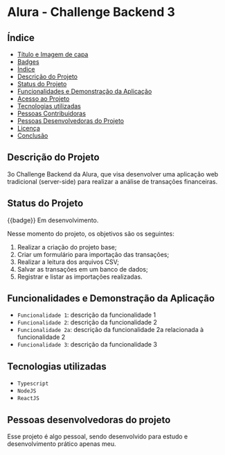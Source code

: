 # Alura - Challenge Backend 3

## Índice 

* [Título e Imagem de capa](#Título-e-Imagem-de-capa)
* [Badges](#badges)
* [Índice](#índice)
* [Descrição do Projeto](#descrição-do-projeto)
* [Status do Projeto](#status-do-Projeto)
* [Funcionalidades e Demonstração da Aplicação](#funcionalidades-e-demonstração-da-aplicação)
* [Acesso ao Projeto](#acesso-ao-projeto)
* [Tecnologias utilizadas](#tecnologias-utilizadas)
* [Pessoas Contribuidoras](#pessoas-contribuidoras)
* [Pessoas Desenvolvedoras do Projeto](#pessoas-desenvolvedoras)
* [Licença](#licença)
* [Conclusão](#conclusão)

## Descrição do Projeto

3o Challenge Backend da Alura, que visa desenvolver uma aplicação web tradicional (server-side) para realizar a análise de transações financeiras.

## Status do Projeto

{{badge}} Em desenvolvimento.

Nesse momento do projeto, os objetivos são os seguintes:

1. Realizar a criação do projeto base;
2. Criar um formulário para importação das transações;
3. Realizar a leitura dos arquivos CSV;
4. Salvar as transações em um banco de dados;
5. Registrar e listar as importações realizadas.

## Funcionalidades e Demonstração da Aplicação

- `Funcionalidade 1`: descrição da funcionalidade 1
- `Funcionalidade 2`: descrição da funcionalidade 2
- `Funcionalidade 2a`: descrição da funcionalidade 2a relacionada à funcionalidade 2
- `Funcionalidade 3`: descrição da funcionalidade 3

## Tecnologias utilizadas

- `Typescript`
- `NodeJS`
- `ReactJS`

## Pessoas desenvolvedoras do projeto

Esse projeto é algo pessoal, sendo desenvolvido para estudo e desenvolvimento prático apenas meu. 
